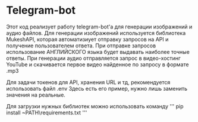 # Telegram-bot
Этот код реализует работу telegram-bot'а для генерации изображений и аудио файлов.
Для генерации изображений используется библиотека MukeshAPI, которая автоматизиует отправку запросов на API и получение пользователем ответа. При отправке запросов использование АНГЛИЙСКОГО языка будет выдавать наиболее точные ответы.
При генерации аудио отправляется запрос в видео-хостинг YouTube и скачивается первое видео найденное по запросу в формате .mp3

Для задачи токенов для API, хранения URL и тд, рекомендуется использовать файл .env
Здесь есть его пример, нужно лишь заменить значения на реальные.

Для загрузки нужных библиотек можно использовать команду
'''
pip install ~PATH\requirements.txt
'''
